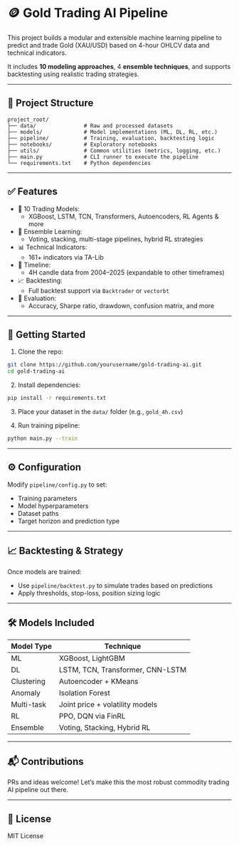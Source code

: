 # 🪙 Gold Trading AI Pipeline

This project builds a modular and extensible machine learning pipeline to predict and trade Gold (XAU/USD) based on 4-hour OHLCV data and technical indicators.

It includes **10 modeling approaches**, 4 **ensemble techniques**, and supports backtesting using realistic trading strategies.

---

## 📁 Project Structure

```
project_root/
├── data/               # Raw and processed datasets
├── models/             # Model implementations (ML, DL, RL, etc.)
├── pipeline/           # Training, evaluation, backtesting logic
├── notebooks/          # Exploratory notebooks
├── utils/              # Common utilities (metrics, logging, etc.)
├── main.py             # CLI runner to execute the pipeline
└── requirements.txt    # Python dependencies
```

---

## ✅ Features

- 🧠 10 Trading Models:
  - XGBoost, LSTM, TCN, Transformers, Autoencoders, RL Agents & more
- 🔀 Ensemble Learning:
  - Voting, stacking, multi-stage pipelines, hybrid RL strategies
- 📊 Technical Indicators:
  - 161+ indicators via TA-Lib
- 📅 Timeline:
  - 4H candle data from 2004–2025 (expandable to other timeframes)
- 📈 Backtesting:
  - Full backtest support via `Backtrader` or `vectorbt`
- 🔬 Evaluation:
  - Accuracy, Sharpe ratio, drawdown, confusion matrix, and more

---

## 🚀 Getting Started

1. Clone the repo:

```bash
git clone https://github.com/yourusername/gold-trading-ai.git
cd gold-trading-ai
```

2. Install dependencies:

```bash
pip install -r requirements.txt
```

3. Place your dataset in the `data/` folder (e.g., `gold_4h.csv`)

4. Run training pipeline:

```bash
python main.py --train
```

---

## ⚙️ Configuration

Modify `pipeline/config.py` to set:
- Training parameters
- Model hyperparameters
- Dataset paths
- Target horizon and prediction type

---

## 📈 Backtesting & Strategy

Once models are trained:
- Use `pipeline/backtest.py` to simulate trades based on predictions
- Apply thresholds, stop-loss, position sizing logic

---

## 🛠️ Models Included

| Model Type     | Technique                      |
|----------------|--------------------------------|
| ML             | XGBoost, LightGBM              |
| DL             | LSTM, TCN, Transformer, CNN-LSTM |
| Clustering     | Autoencoder + KMeans           |
| Anomaly        | Isolation Forest               |
| Multi-task     | Joint price + volatility models|
| RL             | PPO, DQN via FinRL             |
| Ensemble       | Voting, Stacking, Hybrid RL    |

---

## 📬 Contributions

PRs and ideas welcome! Let’s make this the most robust commodity trading AI pipeline out there.

---

## 📜 License

MIT License
